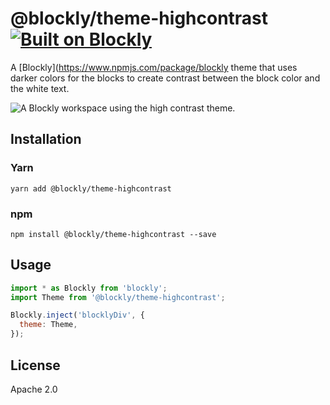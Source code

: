 # @blockly/theme-highcontrast [![Built on Blockly](https://tinyurl.com/built-on-blockly)](https://github.com/google/blockly)

A [Blockly](https://www.npmjs.com/package/blockly theme that uses darker colors
for the blocks to create contrast between the block color and the white text.

![A Blockly workspace using the high contrast theme.](https://github.com/google/blockly-samples/raw/master/plugins/theme-highcontrast/readme-media/HighContrastTheme.png)

## Installation

### Yarn
```
yarn add @blockly/theme-highcontrast
```

### npm
```
npm install @blockly/theme-highcontrast --save
```

## Usage

```js
import * as Blockly from 'blockly';
import Theme from '@blockly/theme-highcontrast';

Blockly.inject('blocklyDiv', {
  theme: Theme,
});

```

## License
Apache 2.0

